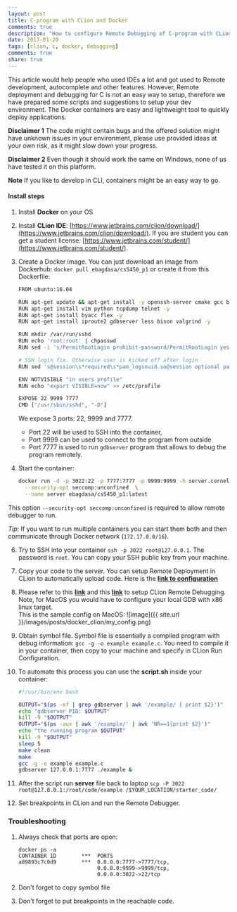 ```yaml
---
layout: post
title: C-program with CLion and Docker
comments: true
description: "How to configure Remote Debugging of C-program with CLion and Docker"
date: 2017-01-20
tags: [clion, c, docker, debugging]
comments: true
share: true
---
```


This article would help people who used IDEs a lot and got used to Remote development, autocomplete and other features. However, Remote deployment and debugging for C is not an easy way to setup, therefore we have prepared some scripts and suggestions to setup your dev environment. The Docker containers are easy and lightweight tool to quickly deploy applications.

**Disclaimer 1** The code might contain bugs and the offered solution might have unknown issues in your environment, please use provided ideas at your own risk, as it might slow down your progress.

**Disclaimer 2** Even though it should work the same on Windows, none of us have tested it on this platform.

**Note**
If you like to develop in CLI, containers might be an easy way to go.

#### Install steps

1.  Install **Docker** on your OS
2.  Install **CLion IDE**: [https://www.jetbrains.com/clion/download/](https://www.jetbrains.com/clion/download/). If you are student you can get a student license: [https://www.jetbrains.com/student/](https://www.jetbrains.com/student/).
3.  Create a Docker image. You can just download an image from Dockerhub: `docker pull ebagdasa/cs5450_p1` or create it from this Dockerfile:

    ~~~ bash
    FROM ubuntu:16.04

    RUN apt-get update && apt-get install -y openssh-server cmake gcc build-essential
    RUN apt-get install vim python tcpdump telnet -y
    RUN apt-get install byacc flex -y
    RUN apt-get install iproute2 gdbserver less bison valgrind -y

    RUN mkdir /var/run/sshd
    RUN echo 'root:root' | chpasswd
    RUN sed -i 's/PermitRootLogin prohibit-password/PermitRootLogin yes/' /etc/ssh/sshd_config

    # SSH login fix. Otherwise user is kicked off after login
    RUN sed 's@session\s*required\s*pam_loginuid.so@session optional pam_loginuid.so@g' -i /etc/pam.d/sshd

    ENV NOTVISIBLE "in users profile"
    RUN echo "export VISIBLE=now" >> /etc/profile

    EXPOSE 22 9999 7777
    CMD ["/usr/sbin/sshd", "-D"]
    ~~~

    We expose 3 ports: 22, 9999 and 7777.
    * Port 22 will be used to SSH into the container,
    * Port 9999 can be used to connect to the program from outside
    * Port 7777 is used to run `gdbserver` program that allows to debug the program remotely.

4.  Start the container:

    ~~~ bash
    docker run -d -p 3022:22 -p 7777:7777 -p 9999:9999 -h server.cornell.edu  \
      --security-opt seccomp:unconfined  \
      --name server ebagdasa/cs5450_p1:latest
    ~~~

   This option `--security-opt seccomp:unconfined` is required to allow remote debugger to run.

   *Tip:* If you want to run multiple containers you can start them both and then communicate through Docker network (`172.17.0.0/16`).

6.  Try to SSH into your container `ssh -p 3022 root@127.0.0.1`. The password is `root`. You can copy your SSH public key from your machine.

6.  Copy your code to the server. You can setup Remote Deployment in CLion to automatically upload code. Here is the [**link to configuration**](https://www.jetbrains.com/help/clion/2016.1/creating-a-remote-server-configuration.html)

6.  Please refer to this [**link**](https://blog.jetbrains.com/clion/2016/07/clion-2016-2-eap-remote-gdb-debug/) and this [**link**](https://blog.jetbrains.com/clion/2016/11/clion-2016-3-eap-remote-gdb-debug-udl-rename-and-code-analysis-fixes/) to setup CLion Remote Debugging. Note, for MacOS you would have to configure your local GDB with x86 linux target.   
This is the sample config on MacOS:
![image]({{ site.url }}/images/posts/docker_clion/my_config.png)

7.  Obtain symbol file. Symbol file is essentially a compiled program with debug information: `gcc -g -o example example.c`. You need to compile it in your container, then copy to your machine and specify in CLion Run Configuration.

8.  To automate this process you can use the **script.sh** inside your container:

    ~~~ bash
    #!/usr/bin/env bash

    OUTPUT="$(ps -ef | grep gdbserver | awk '/example/ { print $2}')"
    echo "gdbserver PID: $OUTPUT"
    kill -9 "$OUTPUT"
    OUTPUT="$(ps -aux | awk '/example/' | awk 'NR==1{print $2}')"
    echo "the running program $OUTPUT"
    kill -9 "$OUTPUT"
    sleep 5
    make clean
    make
    gcc -g -o example example.c
    gdbserver 127.0.0.1:7777 ./example &
    ~~~

9.  After the script run **server** file back to laptop `scp -P 3022 root@127.0.0.1:/root/code/example /$YOUR_LOCATION/starter_code/`

10. Set breakpoints in CLion and run the Remote Debugger.

### Troubleshooting

1.  Always check that ports are open:

    ~~~
    docker ps -a
    CONTAINER ID        ***  PORTS
    a89893c7c0d9        ***  0.0.0.0:7777->7777/tcp,
                             0.0.0.0:9999->9999/tcp,
                             0.0.0.0:3022->22/tcp
    ~~~

2. Don't forget to copy symbol file
3. Don't forget to put breakpoints in the reachable code.
